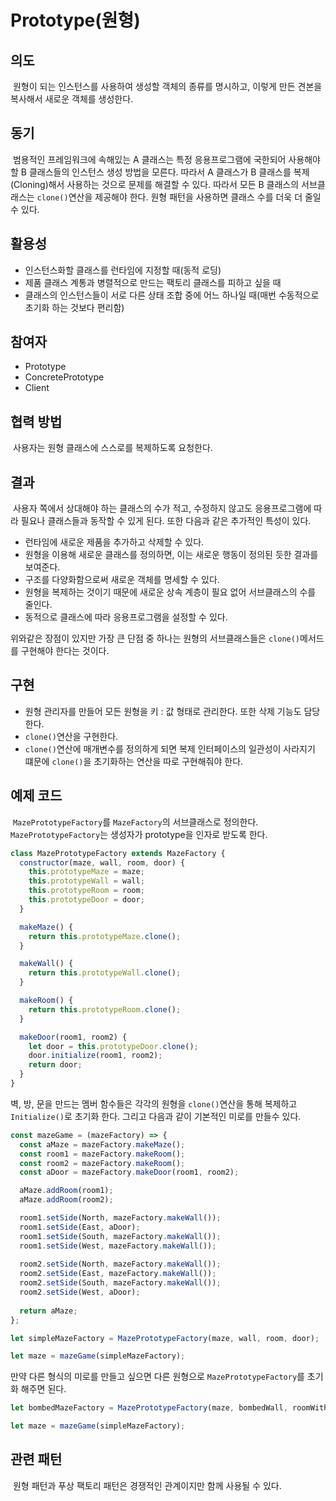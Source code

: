 Prototype(원형)
============================

## 의도
&nbsp;원형이 되는 인스턴스를 사용하여 생성할 객체의 종류를 명시하고, 이렇게 만든 견본을 복사해서 새로운 객체를 생성한다.

## 동기
&nbsp;범용적인 프레임워크에 속해있는 A 클래스는 특정 응용프로그램에 국한되어 사용해야할 B 클래스들의 인스턴스 생성 방법을 모른다. 따라서 A 클래스가 B 클래스를 복제(Cloning)해서 사용하는 것으로 문제를 해결할 수 있다. 따라서 모든 B 클래스의 서브클래스는 `clone()`연산을 제공해야 한다. 원형 패턴을 사용하면 클래스 수를 더욱 더 줄일 수 있다.

## 활용성
* 인스턴스화할 클래스를 런타임에 지정할 때(동적 로딩)
* 제품 클래스 계통과 병렬적으로 만드는 팩토리 클래스를 피하고 싶을 때
* 클래스의 인스턴스들이 서로 다른 상태 조합 중에 어느 하나일 때(매번 수동적으로 초기화 하는 것보다 편리함)

## 참여자
* Prototype
* ConcretePrototype
* Client

## 협력 방법
&nbsp;사용자는 원형 클래스에 스스로를 복제하도록 요청한다.

## 결과
&nbsp;사용자 쪽에서 상대해야 하는 클래스의 수가 적고, 수정하지 않고도 응용프로그램에 따라 필요나 클래스들과 동작할 수 있게 된다. 또한 다음과 같은 추가적인 특성이 있다.

* 런타임에 새로운 제품을 추가하고 삭제할 수 있다.
* 원형을 이용해 새로운 클래스를 정의하면, 이는 새로운 행동이 정의된 듯한 결과를 보여준다.
* 구조를 다양화함으로써 새로운 객체를 명세할 수 있다.
* 원형을 복제하는 것이기 때문에 새로운 상속 계층이 필요 없어 서브클래스의 수를 줄인다.
* 동적으로 클래스에 따라 응용프로그램을 설정할 수 있다.

위와같은 장점이 있지만 가장 큰 단점 중 하나는 원형의 서브클래스들은 `clone()`메서드를 구현해야 한다는 것이다.

## 구현
* 원형 관리자를 만들어 모든 원형을 키 : 값 형태로 관리한다. 또한 삭제 기능도 담당한다.
* `clone()`연산을 구현한다.
* `clone()`연산에 매개변수를 정의하게 되면 복제 인터페이스의 일관성이 사라지기 떄문에 `clone()`을 초기화하는 연산을 따로 구현해줘야 한다.

## 예제 코드
&nbsp;`MazePrototypeFactory`를 `MazeFactory`의 서브클래스로 정의한다. `MazePrototypeFactory`는 생성자가 prototype을 인자로 받도록 한다.

```javascript
class MazePrototypeFactory extends MazeFactory {
  constructor(maze, wall, room, door) {
    this.prototypeMaze = maze;
    this.prototypeWall = wall;
    this.prototypeRoom = room;
    this.prototypeDoor = door;
  }

  makeMaze() {
    return this.prototypeMaze.clone();
  }

  makeWall() {
    return this.prototypeWall.clone();
  }

  makeRoom() {
    return this.prototypeRoom.clone();
  }

  makeDoor(room1, room2) {
    let door = this.prototypeDoor.clone();
    door.initialize(room1, room2);
    return door;
  }
}
```

벽, 방, 문을 만드는 멤버 함수들은 각각의 원형을 `clone()`연산을 통해 복제하고 `Initialize()`로 초기화 한다. 그리고 다음과 같이 기본적인 미로를 만들수 있다.

```javascript
const mazeGame = (mazeFactory) => {
  const aMaze = mazeFactory.makeMaze();
  const room1 = mazeFactory.makeRoom();
  const room2 = mazeFactory.makeRoom();
  const aDoor = mazeFactory.makeDoor(room1, room2);

  aMaze.addRoom(room1);
  aMaze.addRoom(room2);

  room1.setSide(North, mazeFactory.makeWall());
  room1.setSide(East, aDoor);
  room1.setSide(South, mazeFactory.makeWall());
  room1.setSide(West, mazeFactory.makeWall());
  
  room2.setSide(North, mazeFactory.makeWall());
  room2.setSide(East, mazeFactory.makeWall());
  room2.setSide(South, mazeFactory.makeWall());
  room2.setSide(West, aDoor);
  
  return aMaze;
};

let simpleMazeFactory = MazePrototypeFactory(maze, wall, room, door);

let maze = mazeGame(simpleMazeFactory);
```

만약 다른 형식의 미로를 만들고 싶으면 다른 원형으로 `MazePrototypeFactory`를 초기화 해주면 된다.


```javascript
let bombedMazeFactory = MazePrototypeFactory(maze, bombedWall, roomWithABoom, door);

let maze = mazeGame(simpleMazeFactory);
```

## 관련 패턴
&nbsp;원형 패턴과 푸상 팩토리 패턴은 경쟁적인 관계이지만 함께 사용될 수 있다.